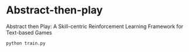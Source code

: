# Abstract-then-play
Abstract then Play: A Skill-centric Reinforcement Learning Framework for Text-based Games

```
python train.py
```
